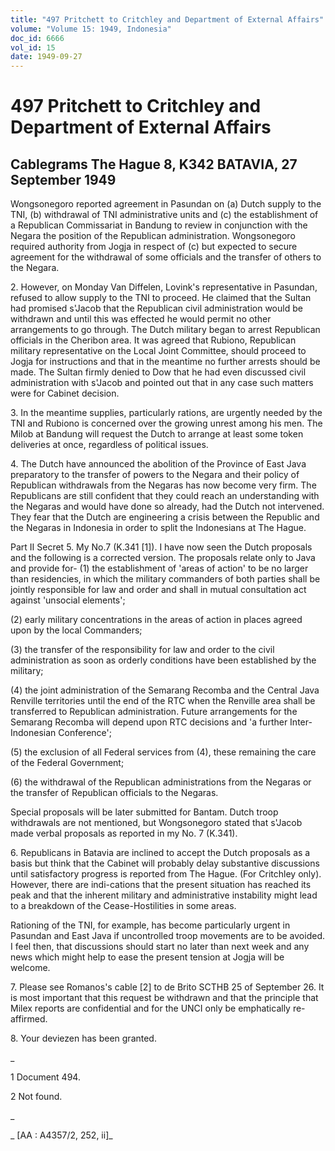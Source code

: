 ```yaml
---
title: "497 Pritchett to Critchley and Department of External Affairs"
volume: "Volume 15: 1949, Indonesia"
doc_id: 6666
vol_id: 15
date: 1949-09-27
---
```


# 497 Pritchett to Critchley and Department of External Affairs

## Cablegrams The Hague 8, K342 BATAVIA, 27 September 1949

Wongsonegoro reported agreement in Pasundan on (a) Dutch supply to the TNI, (b) withdrawal of TNI administrative units and (c) the establishment of a Republican Commissariat in Bandung to review in conjunction with the Negara the position of the Republican administration. Wongsonegoro required authority from Jogja in respect of (c) but expected to secure agreement for the withdrawal of some officials and the transfer of others to the Negara.

2\. However, on Monday Van Diffelen, Lovink's representative in Pasundan, refused to allow supply to the TNI to proceed. He claimed that the Sultan had promised s'Jacob that the Republican civil administration would be withdrawn and until this was effected he would permit no other arrangements to go through. The Dutch military began to arrest Republican officials in the Cheribon area. It was agreed that Rubiono, Republican military representative on the Local Joint Committee, should proceed to Jogja for instructions and that in the meantime no further arrests should be made. The Sultan firmly denied to Dow that he had even discussed civil administration with s'Jacob and pointed out that in any case such matters were for Cabinet decision.

3\. In the meantime supplies, particularly rations, are urgently needed by the TNI and Rubiono is concerned over the growing unrest among his men. The Milob at Bandung will request the Dutch to arrange at least some token deliveries at once, regardless of political issues.

4\. The Dutch have announced the abolition of the Province of East Java preparatory to the transfer of powers to the Negara and their policy of Republican withdrawals from the Negaras has now become very firm. The Republicans are still confident that they could reach an understanding with the Negaras and would have done so already, had the Dutch not intervened. They fear that the Dutch are engineering a crisis between the Republic and the Negaras in Indonesia in order to split the Indonesians at The Hague.

Part II Secret 5. My No.7 (K.341 [1]). I have now seen the Dutch proposals and the following is a corrected version. The proposals relate only to Java and provide for- (1) the establishment of 'areas of action' to be no larger than residencies, in which the military commanders of both parties shall be jointly responsible for law and order and shall in mutual consultation act against 'unsocial elements';

(2) early military concentrations in the areas of action in places agreed upon by the local Commanders;

(3) the transfer of the responsibility for law and order to the civil administration as soon as orderly conditions have been established by the military;

(4) the joint administration of the Semarang Recomba and the Central Java Renville territories until the end of the RTC when the Renville area shall be transferred to Republican administration. Future arrangements for the Semarang Recomba will depend upon RTC decisions and 'a further Inter-Indonesian Conference';

(5) the exclusion of all Federal services from (4), these remaining the care of the Federal Government;

(6) the withdrawal of the Republican administrations from the Negaras or the transfer of Republican officials to the Negaras.

Special proposals will be later submitted for Bantam. Dutch troop withdrawals are not mentioned, but Wongsonegoro stated that s'Jacob made verbal proposals as reported in my No. 7 (K.341).

6\. Republicans in Batavia are inclined to accept the Dutch proposals as a basis but think that the Cabinet will probably delay substantive discussions until satisfactory progress is reported from The Hague. (For Critchley only). However, there are indi-cations that the present situation has reached its peak and that the inherent military and administrative instability might lead to a breakdown of the Cease-Hostilities in some areas.

Rationing of the TNI, for example, has become particularly urgent in Pasundan and East Java if uncontrolled troop movements are to be avoided. I feel then, that discussions should start no later than next week and any news which might help to ease the present tension at Jogja will be welcome.

7\. Please see Romanos's cable [2] to de Brito SCTHB 25 of September 26. It is most important that this request be withdrawn and that the principle that Milex reports are confidential and for the UNCI only be emphatically re-affirmed.

8\. Your deviezen has been granted.

_

1 Document 494.

2 Not found.

_

_ [AA : A4357/2, 252, ii]_
